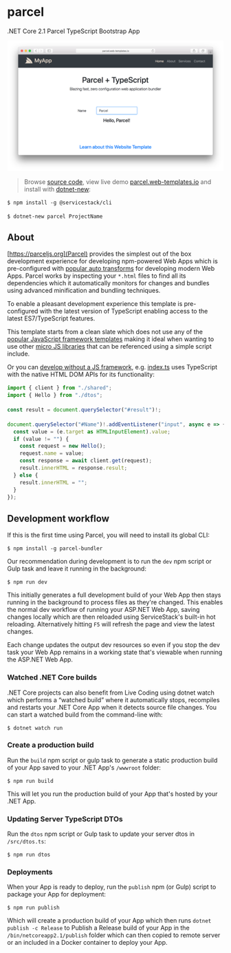 # parcel

.NET Core 2.1 Parcel TypeScript Bootstrap App

[![](https://raw.githubusercontent.com/ServiceStack/Assets/master/csharp-templates/parcel.png)](http://parcel.web-templates.io/)

> Browse [source code](https://github.com/NetCoreTemplates/parcel), view live demo [parcel.web-templates.io](http://parcel.web-templates.io) and install with [dotnet-new](http://docs.servicestack.net/dotnet-new):

    $ npm install -g @servicestack/cli

    $ dotnet-new parcel ProjectName

## About

[https://parceljs.org](Parcel) provides the simplest out of the box development experience for developing npm-powered Web Apps which is pre-configured with [popular auto transforms](https://parceljs.org/transforms.html) for developing modern Web Apps. Parcel works by inspecting your `*.html` files to find all its dependencies which it automatically monitors for changes and bundles using advanced minification and bundling techniques.

To enable a pleasant development experience this template is pre-configured with the latest version of TypeScript enabling access to the latest ES7/TypeScript features.

This template starts from a clean slate which does not use any of the [popular JavaScript framework templates](https://github.com/NetCoreTemplates) making it ideal when wanting to use other [micro JS libraries](http://microjs.com) that can be referenced using a simple script include.

Or you can [develop without a JS framework](https://twitter.com/mislav/status/1022058279000842240), e.g. [index.ts](https://github.com/NetCoreTemplates/parcel/blob/master/MyApp/src/index.ts) uses TypeScript with the native HTML DOM APIs for its functionality:

```ts
import { client } from "./shared";
import { Hello } from "./dtos";

const result = document.querySelector("#result")!;

document.querySelector("#Name")!.addEventListener("input", async e => {
  const value = (e.target as HTMLInputElement).value;
  if (value != "") {
    const request = new Hello();
    request.name = value;
    const response = await client.get(request);
    result.innerHTML = response.result;
  } else {
    result.innerHTML = "";
  }
});
```

## Development workflow

If this is the first time using Parcel, you will need to install its global CLI:

    $ npm install -g parcel-bundler

Our recommendation during development is to run the `dev` npm script or Gulp task and leave it running in the background:

    $ npm run dev

This initially generates a full development build of your Web App then stays running in the background to process files as they're changed. This enables the normal dev workflow of running your ASP.NET Web App, saving changes locally which are then reloaded using ServiceStack's built-in hot reloading. Alternatively hitting `F5` will refresh the page and view the latest changes.

Each change updates the output dev resources so even if you stop the dev task your Web App remains in a working state that's viewable when running the ASP.NET Web App.

### Watched .NET Core builds

.NET Core projects can also benefit from Live Coding using dotnet watch which performs a “watched build” where it automatically stops, recompiles and restarts your .NET Core App when it detects source file changes. You can start a watched build from the command-line with:

    $ dotnet watch run

### Create a production build

Run the `build` npm script or gulp task to generate a static production build of your App saved to your .NET App's `/wwwroot` folder:

    $ npm run build

This will let you run the production build of your App that's hosted by your .NET App.

### Updating Server TypeScript DTOs

Run the `dtos` npm script or Gulp task to update your server dtos in `/src/dtos.ts`:

    $ npm run dtos

### Deployments

When your App is ready to deploy, run the `publish` npm (or Gulp) script to package your App for deployment:

    $ npm run publish

Which will create a production build of your App which then runs `dotnet publish -c Release` to Publish a Release build of your App in the `/bin/netcoreapp2.1/publish` folder which can then copied to remote server or an included in a Docker container to deploy your App.

